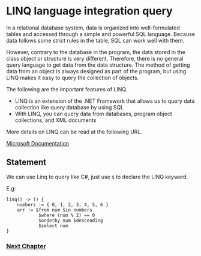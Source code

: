 # LINQ language integration query
In a relational database system, data is organized into well-formulated tables and accessed through a simple and powerful SQL language. Because data follows some strict rules in the table, SQL can work well with them.

However, contrary to the database in the program, the data stored in the class object or structure is very different. Therefore, there is no general query language to get data from the data structure. The method of getting data from an object is always designed as part of the program, but using LINQ makes it easy to query the collection of objects.

The following are the important features of LINQ.

- LINQ is an extension of the .NET Framework that allows us to query data collection like query database by using SQL
- With LINQ, you can query data from databases, program object collections, and XML documents

More details on LINQ can be read at the following URL.

[Microsoft Documentation](https:#docs.microsoft.com/en-us/dotnet/csharp/programming-guide/concepts/linq/getting-started-with-linq)

## Statement
We can use Linq to query like C#, just use `$` to declare the LINQ keyword.

E.g:
```
linq() -> () {
    numbers := { 0, 1, 2, 3, 4, 5, 6 }
    arr := $from num $in numbers
            $where (num % 2) == 0
            $orderby num $descending
            $select num
}
```

### [Next Chapter](optional-type.md)